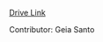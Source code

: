 [Drive Link](https://drive.google.com/file/d/1mRo0EpYhxe9ewFOC5QM-5C5Hy5FzIFQc/view?u
) 

Contributor:
Geia Santo
